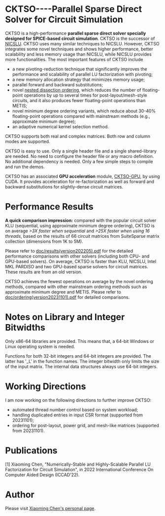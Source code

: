 CKTSO----Parallel Sparse Direct Solver for Circuit Simulation
============


CKTSO is a high-performance **parallel sparse direct solver specially designed for SPICE-based circuit simulation**. CKTSO is the successor of [NICSLU](https://github.com/chenxm1986/nicslu). CKTSO uses many similar techniques to NICSLU. However, CKTSO integrates some novel techniques and shows higher performance, better scalability and less memory usage than NICSLU, while NICSLU provides more functionalities. The most important features of CKTSO include 
+ a new pivoting-reduction technique that significantly improves the performance and scalability of parallel LU factorization with pivoting; 
+ a new memory allocation strategy that minimizes memory usage; 
+ parallel forward and backward substitutions;
+ novel <u>nested dissection ordering</u>, which reduces the number of floating-point operations by up to several times for post-layout/mesh-style circuits, and it also produces fewer floating-point operations than METIS;
+ novel minimum degree ordering variants, which reduce about 30-40% floating-point operations compared with mainstream methods (e.g., approximate minimum degree);
+ an adaptive numerical kernel selection method.

CKTSO supports both real and complex matrices. Both row and column modes are supported.

CKTSO is easy to use. Only a single header file and a single shared-library are needed. No need to configure the header file or any macro definition. No additional dependency is needed. Only a few simple steps to compile and run the demos.

CKTSO has an associated **GPU acceleration** module, [CKTSO-GPU](https://github.com/chenxm1986/cktso-gpu), by using CUDA. It provides acceleration for re-factorization as well as forward and backward substitutions for slightly-dense circuit matrices.


Performance Results
============
**A quick comparison impression:** compared with the popular circuit solver KLU (sequential, using approximate minimum degree ordering), CKTSO is on average *>3X faster when sequential* and *>25X faster when using 16 threads*, based on the results of 66 circuit matrices from SuiteSparse matrix collection (dimensions from 1K to 5M).

Please refer to [doc/results(version202205).pdf](https://github.com/chenxm1986/cktso/blob/master/doc/results(version202205).pdf) for the detailed performance comparisons with other solvers (including both CPU- and GPU-based solvers). On average, CKTSO is faster than KLU, NICSLU, Intel MKL PARDISO and two GPU-based sparse solvers for circuit matrices. These results are from an old version.

CKTSO achieves the fewest operations on average by the novel ordering methods, compared with other mainstream ordering methods such as approximate minimum degree and METIS. Please refer to [doc/ordering(version20231101).pdf](https://github.com/chenxm1986/cktso/blob/master/doc/ordering(version20231101).pdf) for detailed comparisons.



Notes on Library and Integer Bitwidths
============
Only x86-64 libraries are provided. This means that, a 64-bit Windows or Linux operating system is needed.

Functions for both 32-bit integers and 64-bit integers are provided. The latter has '_L' in the function names. The integer bitwidth only limits the size of the input matrix. The internal data structures always use 64-bit integers.


Working Directions
============
I am now working on the following directions to further improve CKTSO:
+ automated thread number control based on system workload;
+ handling duplicated entries in input CSR format (supported from 20231101);
+ ordering for post-layout,  power grid, and mesh-like matrices (supported from 20231101).



Publications
============
[1] Xiaoming Chen, "Numerically-Stable and Highly-Scalable Parallel LU Factorization for Circuit Simulation", in 2022 International Conference On Computer Aided Design (ICCAD'22).

Author
============
Please visit [Xiaoming Chen's personal page](http://people.ucas.edu.cn/~chenxm).
